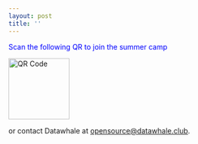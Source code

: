 ```yaml
---
layout: post
title: ''
---
```


<span style="color: blue;">Scan the following QR to join the summer camp</span>

 <img src="{{site.baseurl}}/Scriptor-Jekyll-Theme-master/images/QRcodi.jpg" alt="QR Code" style="width:120px;height:120px;">

or contact Datawhale at [opensource@datawhale.club](mailto:opensource@datawhale.club).
